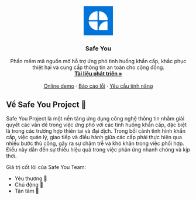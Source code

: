 <a id="readme-top"></a>
<br />

<div align="center">
  <a href="https://github.com/UTE-SafeYou">
    <img src="../assets/images/logo.png" alt="Logo" width="80" height="80">
  </a>

  <h3 align="center">Safe You</h3>

  <p align="center">
   Phần mềm mã nguồn mở hỗ trợ ứng phó tình huống khẩn cấp, khắc phục thiệt hại và cung cấp thông tin an toàn cho cộng đồng. 
    <br />
    <a href="https://ute-safeyou.github.io/safeyou-docs/"><strong>Tài liệu phát triển »</strong></a>
    <br />
    <br />
    <a href="https://olp-asm.huuloc.id.vn/app/safeyou-internals/admin-authentication-67543a23fd51167a0308d7b7?branch=master">Online demo</a>
    ·
    <a href="https://github.com/UTE-SafeYou/UTE-SafeYou/issues/new?assignees=&labels=&projects=&template=%F0%9F%90%9E-b%C3%A1o-c%C3%A1o-l%E1%BB%97i-.md&title=">Báo cáo lỗi</a>
    ·
    <a href="https://github.com/UTE-SafeYou/UTE-SafeYou/issues/new?assignees=&labels=&projects=&template=%F0%9F%92%A1-y%C3%AAu-c%E1%BA%A7u-t%C3%ADnh-n%C4%83ng.md&title=">Yêu cầu tính năng</a>
  </p>
</div>

## Về Safe You Project 👋

Safe You Project là một nền tảng ứng dụng công nghệ thông tin nhằm giải quyết các vấn đề trong việc ứng phó với các tình huống khẩn cấp, đặc biệt là trong các trường hợp thiên tai và đại dịch. Trong bối cảnh tình hình khẩn cấp, việc quản lý, giao tiếp và điều hành giữa các cấp phải thực hiện qua nhiều bước thủ công, gây ra sự chậm trễ và khó khăn trong việc phối hợp. Điều này dẫn đến sự thiếu hiệu quả trong việc phản ứng nhanh chóng và kịp thời.

Giá trị cốt lõi của Safe You Team:

- Yêu thương 💖
- Chủ động 🌱
- Tận tâm 🌼
